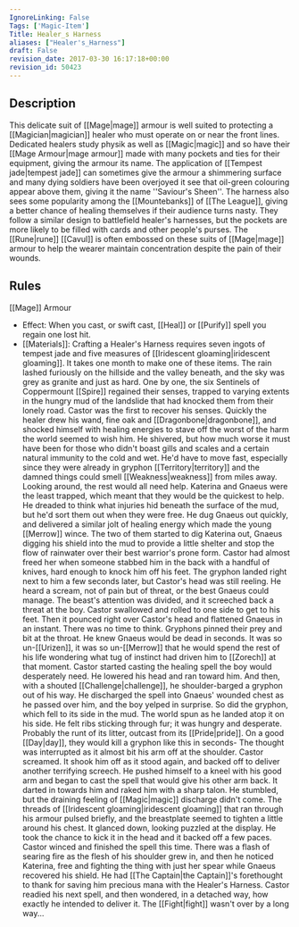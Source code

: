```yaml
---
IgnoreLinking: False
Tags: ['Magic-Item']
Title: Healer_s Harness
aliases: ["Healer's_Harness"]
draft: False
revision_date: 2017-03-30 16:17:18+00:00
revision_id: 50423
---
```


## Description
This delicate suit of [[Mage|mage]] armour is well suited to protecting a [[Magician|magician]] healer who must operate on or near the front lines. Dedicated healers study physik as well as [[Magic|magic]] and so have their [[Mage Armour|mage armour]] made with many pockets and ties for their equipment, giving the armour its name. The application of [[Tempest jade|tempest jade]] can sometimes give the armour a shimmering surface and many dying soldiers have been overjoyed it see that oil-green colouring appear above them, giving it the name ''Saviour's Sheen''. The harness also sees some popularity among the [[Mountebanks]] of [[The League]], giving a better chance of healing themselves if their audience turns nasty. They follow a similar design to battlefield healer's harnesses, but the pockets are more likely to be filled with cards and other people's purses. 
The [[Rune|rune]] [[Cavul]] is often embossed on these suits of [[Mage|mage]] armour to help the wearer maintain concentration despite the pain of their wounds. 
## Rules
[[Mage]] Armour
* Effect: When you cast, or swift cast, [[Heal]] or [[Purify]] spell you regain one lost hit.
* [[Materials]]: Crafting a Healer's Harness requires seven ingots of tempest jade and five measures of [[Iridescent gloaming|iridescent gloaming]]. It takes one month to make one of these items.
The rain lashed furiously on the hillside and the valley beneath, and the sky was grey as granite and just as hard. One by one, the six Sentinels of Coppermount [[Spire]] regained their senses, trapped to varying extents in the hungry mud of the landslide that had knocked them from their lonely road.
Castor was the first to recover his senses. Quickly the healer drew his wand, fine oak and [[Dragonbone|dragonbone]], and shocked himself with healing energies to stave off the worst of the harm the world seemed to wish him. He shivered, but how much worse it must have been for those who didn't boast gills and scales and a certain natural immunity to the cold and wet. He'd have to move fast, especially since they were already in gryphon [[Territory|territory]] and the damned things could smell [[Weakness|weakness]] from miles away.
Looking around, the rest would all need help. Katerina and Gnaeus were the least trapped, which meant that they would be the quickest to help. He dreaded to think what injuries hid beneath the surface of the mud, but he'd sort them out when they were free.
He dug Gnaeus out quickly, and delivered a similar jolt of healing energy which made the young [[Merrow]] wince. The two of them started to dig Katerina out, Gnaeus digging his shield into the mud to provide a little shelter and stop the flow of rainwater over their best warrior's prone form.
Castor had almost freed her when someone stabbed him in the back with a handful of knives, hard enough to knock him off his feet. The gryphon landed right next to him a few seconds later, but Castor's head was still reeling. He heard a scream, not of pain but of threat, or the best Gnaeus could manage. The beast's attention was divided, and it screeched back a threat at the boy. Castor swallowed and rolled to one side to get to his feet.
Then it pounced right over Castor's head and flattened Gnaeus in an instant.
There was no time to think. Gryphons pinned their prey and bit at the throat. He knew Gnaeus would be dead in seconds.
It was so un-[[Urizen]], it was so un-[[Merrow]] that he would spend the rest of his life wondering what tug of instinct had driven him to [[Zorech]] at that moment. Castor started casting the healing spell the boy would desperately need. He lowered his head and ran toward him. And then, with a shouted [[Challenge|challenge]], he shoulder-barged a gryphon out of his way.
He discharged the spell into Gnaeus' wounded chest as he passed over him, and the boy yelped in surprise. So did the gryphon, which fell to its side in the mud. The world spun as he landed atop it on his side. He felt ribs sticking through fur; it was hungry and desperate. Probably the runt of its litter, outcast from its [[Pride|pride]]. On a good [[Day|day]], they would kill a gryphon like this in seconds-
The thought was interrupted as it almost bit his arm off at the shoulder. Castor screamed. It shook him off as it stood again, and backed off to deliver another terrifying screech. He pushed himself to a kneel with his good arm and began to cast the spell that would give his other arm back.
It darted in towards him and raked him with a sharp talon. He stumbled, but the draining feeling of [[Magic|magic]] discharge didn't come. The threads of [[Iridescent gloaming|iridescent gloaming]] that ran through his armour pulsed briefly, and the breastplate seemed to tighten a little around his chest. It glanced down, looking puzzled at the display. He took the chance to kick it in the head and it backed off a few paces.
Castor winced and finished the spell this time. There was a flash of searing fire as the flesh of his shoulder grew in, and then he noticed Katerina, free and fighting the thing with just her spear while Gnaeus recovered his shield. He had [[The Captain|the Captain]]'s forethought to thank for saving him precious mana with the Healer's Harness. Castor readied his next spell, and then wondered, in a detached way, how exactly he intended to deliver it.
The [[Fight|fight]] wasn't over by a long way...